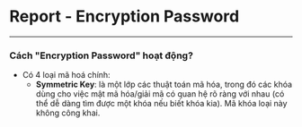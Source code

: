 # Report - Encryption Password
---
### Cách "Encryption Password" hoạt động?
  - Có 4 loại mã hoá chính:
    - **__Symmetric Key__**: là một lớp các thuật toán mã hóa, trong đó các khóa dùng cho việc mật mã hóa/giải mã có quan hệ rõ ràng với nhau (có thể dễ dàng tìm được một khóa nếu biết khóa kia). Mã khóa loại này không công khai.

